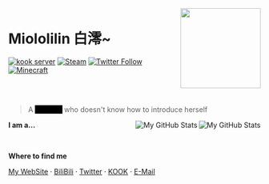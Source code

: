 <a href="https://lolilin.com">
  <img style="width: 160px" align=right src="https://s2.loli.net/2022/06/25/vybdpLlemACPIoX.png">  
</a>


# Miololilin 白澪~
[![kook server](https://www.kookapp.cn/api/v3/badge/guild?guild_id=5824350863243274&style=3)](https://kaihei.co/YcbZnm/)
[![Steam](https://img.shields.io/badge/白澪-black.svg?logo=Steam)](https://steamcommunity.com/profiles/id/lolilin/)
[![Twitter Follow](https://img.shields.io/twitter/follow/Miololilin?style=social)](https://twitter.com/Miololilin)
[![Minecraft](https://img.shields.io/badge/Minecraft-lolilin-green.svg?labelColor=green&color=yellowgreen&logo=Block)](https://namemc.com/profile/lolilin)

<!-- <a href="https://1oli.cn#gh-light-mode-only">
  <img src="https://cdn.skk.moe/img/profile-info/light.png?#gh-light-mode-only">
</a>
<a href="https://1oli.cn#gh-dark-mode-only">
  <img src="https://cdn.skk.moe/img/profile-info/dark.png?#gh-dark-mode-only">
</a> -->

<br>
<br>

<!-- [![wakatime](https://wakatime.com/badge/user/5d907773-4bad-4681-802b-c2bec4583297.svg?style=flat-square)](https://wakatime.com/@5d907773-4bad-4681-802b-c2bec4583297) ![Hits](https://hits-app.vercel.app/hits?url=https%3A%2F%2Fgithub.com%2Fsukkaw&bgRight=000&bgLeft=000&border=square) -->

> A  <span style='color:black;background:#000'>Unknow</span> who doesn't know how to introduce herself

<a href="https://github.com/lolilin#gh-light-mode-only">
  <img src="https://github-readme-stats.vercel.app/api?username=lolilin&show_icons=true&hide_border=true&icon_color=586069&title_color=60696f&include_all_commits=true&hide_title=true&count_private=true#gh-light-mode-only" align="right" alt="My GitHub Stats" />
</a>

<a href="https://github.com/lolilin#gh-dark-mode-only">
  <img src="https://github-readme-stats.vercel.app/api?username=lolilin&show_icons=true&hide_border=true&icon_color=60696f&title_color=e688ac&include_all_commits=true&hide_title=true&bg_color=1f2228&text_color=e688ac&count_private=true#gh-dark-mode-only" align="right" alt="My GitHub Stats" />
</a>

**I am a...**

<!-- - [@hexojs](https://github.com/hexojs) core team member
- [RSSHub](https://github.com/diygod/rsshub) collaborator
- [@sspanel-uim](https://github.com/sspanel-uim) develop team member
- [OpenIPDB](https://github.com/OpenIPDB) founder
- Active contributor at [Next.js](https://github.com/vercel/next.js), [htmlnano](https://github.com/posthtml/htmlnano), and many more! -->

<br>

**Where to find me**

[My WebSite](https://1oli.cn) ·
[BiliBili](https://space.bilibili.com/94209973) ·
[Twitter](https://twitter.com/Miololilin) ·
[KOOK](https://kooktalk.top/16899324) ·
[E-Mail](mailto:me@1oli.cn)

